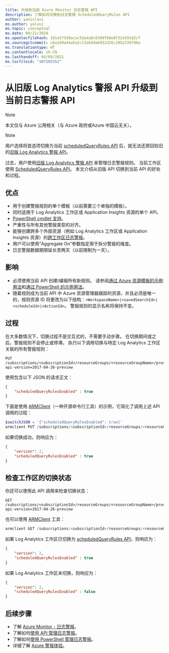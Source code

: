 ```yaml
---
title: 升级到当前 Azure Monitor 日志警报 API
description: 了解如何切换到日志警报 ScheduledQueryRules API
author: yanivlavi
ms.author: yalavi
ms.topic: conceptual
ms.date: 09/22/2020
ms.openlocfilehash: 101a575d9acac5da4a8c0399f60e8f32e591d2cf
ms.sourcegitcommit: c6a2d9a44a5a2c13abddab932d16c295a7207d6a
ms.translationtype: HT
ms.contentlocale: zh-CN
ms.lasthandoff: 04/09/2021
ms.locfileid: "107285352"
---
```

# <a name="upgrade-to-the-current-log-alerts-api-from-legacy-log-analytics-alert-api"></a>从旧版 Log Analytics 警报 API 升级到当前日志警报 API

> [!NOTE]
> 本文仅与 Azure 公用相关（与 Azure 政府或Azure 中国云无关）。

> [!NOTE]
> 用户选择将首选项切换为当前 [scheduledQueryRules API](/rest/api/monitor/scheduledqueryrules) 后，就无法还原回较旧的[旧版 Log Analytics 警报 API](./api-alerts.md)。

过去，用户使用[旧版 Log Analytics 警报 API](./api-alerts.md) 来管理日志警报规则。 当前工作区使用 [ScheduledQueryRules API](/rest/api/monitor/scheduledqueryrules)。 本文介绍从旧版 API 切换到当前 API 的好处和过程。

## <a name="benefits"></a>优点

- 用于创建警报规则的单个模板（以前需要三个单独的模板）。
- 同时适用于 Log Analytics 工作区或 Application Insights 资源的单个 API。
- [PowerShell cmdlet 支持](./alerts-log.md#managing-log-alerts-using-powershell)。
- 严重性与所有其他警报类型的对齐。
- 能够创建跨多个外部资源（例如 Log Analytics 工作区或 Application Insights 资源）的[跨工作区日志警报](../logs/cross-workspace-query.md)。
- 用户可以使用“Aggregate On”参数指定用于拆分警报的维度。
- 日志警报数据期限延长至两天（以前限制为一天）。

## <a name="impact"></a>影响

- 必须使用当前 API 创建/编辑所有新规则。 请参阅[通过 Azure 资源模板的示例用法](alerts-log-create-templates.md)和[通过 PowerShell 的示例用法](./alerts-log.md#managing-log-alerts-using-powershell)。
- 随着规则成为当前 API 中 Azure 资源管理器跟踪的资源，并且必须是唯一的，规则资源 ID 将更改为以下结构：`<WorkspaceName>|<savedSearchId>|<scheduleId>|<ActionId>`。 警报规则的显示名称将保持不变。

## <a name="process"></a>过程

在大多数情况下，切换过程不是交互式的，不需要手动步骤。 在切换期间或之后，警报规则不会停止或停滞。
执行以下调用切换与特定 Log Analytics 工作区关联的所有警报规则：

```
PUT /subscriptions/<subscriptionId>/resourceGroups/<resourceGroupName>/providers/Microsoft.OperationalInsights/workspaces/<workspaceName>/alertsversion?api-version=2017-04-26-preview
```

使用包含以下 JSON 的请求正文：

```json
{
    "scheduledQueryRulesEnabled" : true
}
```

下面是使用 [ARMClient](https://github.com/projectkudu/ARMClient)（一种开源命令行工具）的示例，它简化了调用上述 API 调用的过程：

```powershell
$switchJSON = '{"scheduledQueryRulesEnabled": true}'
armclient PUT /subscriptions/<subscriptionId>/resourceGroups/<resourceGroupName>/providers/Microsoft.OperationalInsights/workspaces/<workspaceName>/alertsversion?api-version=2017-04-26-preview $switchJSON
```

如果切换成功，则响应为：

```json
{
    "version": 2,
    "scheduledQueryRulesEnabled" : true
}
```

## <a name="check-switching-status-of-workspace"></a>检查工作区的切换状态

你还可以使用此 API 调用来检查切换状态：

```
GET /subscriptions/<subscriptionId>/resourceGroups/<resourceGroupName>/providers/Microsoft.OperationalInsights/workspaces/<workspaceName>/alertsversion?api-version=2017-04-26-preview
```

也可以使用 [ARMClient](https://github.com/projectkudu/ARMClient) 工具：

```powershell
armclient GET /subscriptions/<subscriptionId>/resourceGroups/<resourceGroupName>/providers/Microsoft.OperationalInsights/workspaces/<workspaceName>/alertsversion?api-version=2017-04-26-preview
```

如果 Log Analytics 工作区已切换为 [scheduledQueryRules API](/rest/api/monitor/scheduledqueryrules)，则响应为：

```json
{
    "version": 2,
    "scheduledQueryRulesEnabled" : true
}
```
如果 Log Analytics 工作区未切换，则响应为：

```json
{
    "version": 2,
    "scheduledQueryRulesEnabled" : false
}
```

## <a name="next-steps"></a>后续步骤

- 了解 [Azure Monitor - 日志警报](./alerts-unified-log.md)。
- 了解如何[使用 API 管理日志警报](alerts-log-create-templates.md)。
- 了解如何[使用 PowerShell 管理日志警报](./alerts-log.md#managing-log-alerts-using-powershell)。
- 详细了解 [Azure 警报体验](./alerts-overview.md)。
